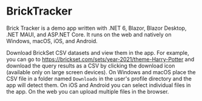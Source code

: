 # BrickTracker

Brick Tracker is a demo app written with .NET 6, Blazor, Blazor Desktop, .NET MAUI, and ASP.NET Core.
It runs on the web and natively on Windows, macOS, iOS, and Android.

Download BrickSet CSV datasets and view them in the app.
For example, you can go to https://brickset.com/sets/year-2021/theme-Harry-Potter and download the query results as a CSV by clicking the download icon (available only on large screen devices).
On Windows and macOS place the CSV file in a folder named `Downloads` in the user's profile directory and the app will detect them.
On iOS and Android you can select individual files in the app.
On the web you can upload multiple files in the browser.
